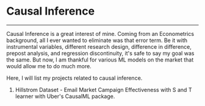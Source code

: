 # Causal Inference

---
Causal Inference is a great interest of mine. Coming from an Econometrics background, all I ever wanted to eliminate was that error term. Be it with instrumental variables, different research design, difference in difference, prepost analysis, and regression discontinuity, it's safe to say my goal was the same. But now, I am thankful for various ML models on the market that would allow me to do much more. 

Here, I will list my projects related to causal inference. 

1. Hillstrom Dataset - Email Market Campaign Effectiveness with S and T learner with Uber's CausalML package.
